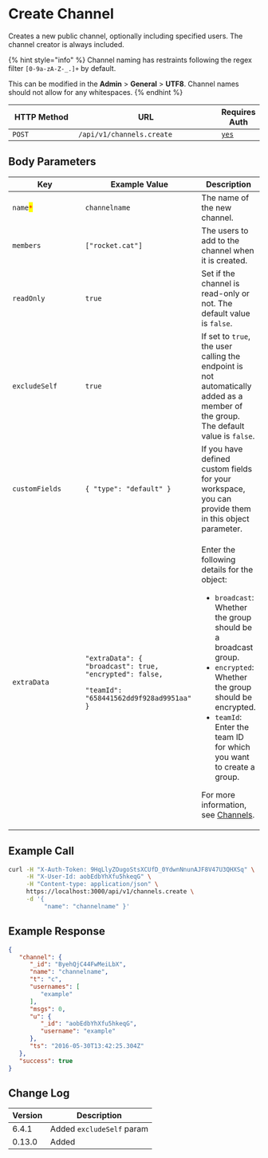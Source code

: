 # Create Channel

Creates a new public channel, optionally including specified users. The channel creator is always included.

{% hint style="info" %}
Channel naming has restraints following the regex filter `[0-9a-zA-Z-_.]+` by default.

This can be modified in the **Admin** > **General** > **UTF8**. Channel names should not allow for any whitespaces.
{% endhint %}

<table><thead><tr><th width="163">HTTP Method</th><th width="339">URL</th><th>Requires Auth</th></tr></thead><tbody><tr><td><code>POST</code></td><td><code>/api/v1/channels.create</code></td><td><a href="../../authentication-endpoints/"><code>yes</code></a></td></tr></tbody></table>

## Body Parameters

<table><thead><tr><th width="184">Key</th><th width="224">Example Value</th><th>Description</th></tr></thead><tbody><tr><td><code>name</code><mark style="color:red;"><code>*</code></mark></td><td><code>channelname</code></td><td>The name of the new channel.</td></tr><tr><td><code>members</code></td><td><code>["rocket.cat"]</code></td><td>The users to add to the channel when it is created.</td></tr><tr><td><code>readOnly</code></td><td><code>true</code></td><td>Set if the channel is read-only or not. The default value is <code>false</code>.</td></tr><tr><td><code>excludeSelf</code></td><td><code>true</code></td><td>If set to <code>true</code>, the user calling the endpoint is not automatically added as a member of the group. The default value is <code>false</code>.</td></tr><tr><td><code>customFields</code></td><td><code>{ "type": "default" }</code></td><td>If you have defined custom fields for your workspace, you can provide them in this object parameter.</td></tr><tr><td><code>extraData</code></td><td><p><code>"extraData": { "broadcast": true, "encrypted": false,</code> </p><p><code>"teamId": "658441562dd9f928ad9951aa" }</code></p></td><td><p>Enter the following details for the object:</p><ul><li><code>broadcast</code>: Whether the group should be a broadcast group.</li><li><code>encrypted</code>: Whether the group should be encrypted.</li><li><code>teamId</code>: Enter the team ID for which you want to create a group.</li></ul><p>For more information, see <a href="https://docs.rocket.chat/use-rocket.chat/user-guides/rooms/channels#channel-privacy-and-encryption">Channels</a>.</p></td></tr></tbody></table>

## Example Call

```bash
curl -H "X-Auth-Token: 9HqLlyZOugoStsXCUfD_0YdwnNnunAJF8V47U3QHXSq" \
     -H "X-User-Id: aobEdbYhXfu5hkeqG" \
     -H "Content-type: application/json" \
     https://localhost:3000/api/v1/channels.create \
     -d '{ 
          "name": "channelname" }'
```

## Example Response

```json
{
   "channel": {
      "_id": "ByehQjC44FwMeiLbX",
      "name": "channelname",
      "t": "c",
      "usernames": [
         "example"
      ],
      "msgs": 0,
      "u": {
         "_id": "aobEdbYhXfu5hkeqG",
         "username": "example"
      },
      "ts": "2016-05-30T13:42:25.304Z"
   },
   "success": true
}
```

## Change Log

| Version | Description               |
| ------- | ------------------------- |
| 6.4.1   | Added `excludeSelf` param |
| 0.13.0  | Added                     |
